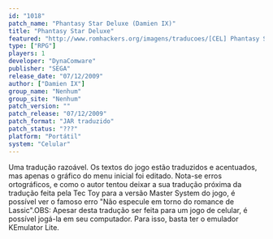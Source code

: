 ```yaml
---
id: "1018"
patch_name: "Phantasy Star Deluxe (Damien IX)"
title: "Phantasy Star Deluxe"
featured: "http://www.romhackers.org/imagens/traducoes/[CEL] Phantasy Star Deluxe - Damien IX - 1.png"
type: ["RPG"]
players: 1
developer: "DynaComware"
publisher: "SEGA"
release_date: "07/12/2009"
author: ["Damien IX"]
group_name: "Nenhum"
group_site: "Nenhum"
patch_version: ""
patch_release: "07/12/2009"
patch_format: "JAR traduzido"
patch_status: "???"
platform: "Portátil"
system: "Celular"
---
```


Uma tradução razoável. Os textos do jogo estão traduzidos e acentuados, mas apenas o gráfico do menu inicial foi editado. Nota-se erros ortográficos, e como o autor tentou deixar a sua tradução próxima da tradução feita pela Tec Toy para a versão Master System do jogo, é possível ver o famoso erro "Não especule em torno do romance de Lassic".OBS: Apesar desta tradução ser feita para um jogo de celular, é possível jogá-la em seu computador. Para isso, basta ter o emulador KEmulator Lite.